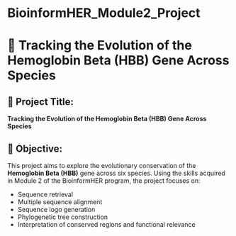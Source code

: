 # BioinformHER_Module2_Project
# 🧬 Tracking the Evolution of the Hemoglobin Beta (HBB) Gene Across Species

## 📌 Project Title:
**Tracking the Evolution of the Hemoglobin Beta (HBB) Gene Across Species**

## 🎯 Objective:
This project aims to explore the evolutionary conservation of the **Hemoglobin Beta (HBB)** gene across six species. Using the skills acquired in Module 2 of the BioinformHER program, the project focuses on:

- Sequence retrieval  
- Multiple sequence alignment  
- Sequence logo generation  
- Phylogenetic tree construction  
- Interpretation of conserved regions and functional relevance
